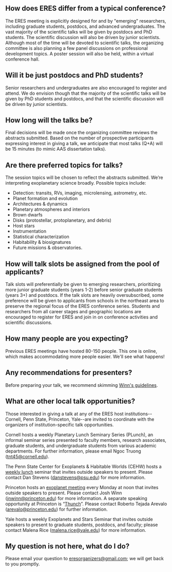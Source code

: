 ## How does ERES differ from a typical conference?

The ERES meeting is explicitly designed for and by "emerging" researchers,
including graduate students, postdocs, and advanced undergraduates. The vast
majority of the scientific talks will be given by postdocs and PhD students.
The scientific discussion will also be driven by junior scientists.  Although
most of the time will be devoted to scientific talks, the organizing committee
is also planning a few panel discussions on professional development topics.  A
poster session will also be held, within a virtual conference hall.


## Will it be just postdocs and PhD students?

Senior researchers and undergraduates are also encouraged to register and
attend.  We do envision though that the majority of the scientific talks will
be given by PhD students and postdocs, and that the scientific discussion will
be driven by junior scientists.


## How long will the talks be?

Final decisions will be made once the organizing committee reviews the
abstracts submitted. Based on the number of prospective participants
expressing interest in giving a talk, we anticipate that most talks (Q+A) will
be 15 minutes (to mimic AAS dissertation talks).


## Are there preferred topics for talks?

The session topics will be chosen to reflect the abstracts submitted. We’re
interpreting exoplanetary science broadly.  Possible topics include:
* Detection: transits, RVs, imaging, microlensing, astrometry, etc.
* Planet formation and evolution
* Architectures & dynamics
* Planetary atmospheres and interiors
* Brown dwarfs
* Disks (protostellar, protoplanetary, and debris)
* Host stars
* Instrumentation
* Statistical characterization
* Habitability & biosignatures
* Future missions & observatories.


## How will talk slots be assigned from the pool of applicants?

Talk slots will preferentially be given to emerging researchers, prioritizing
more junior graduate students (years 1-2) before senior graduate students
(years 3+) and postdocs.  If the talk slots are heavily oversubscribed, some
preference will be given to applicants from schools in the northeast area to
preserve the regional focus of the ERES conference series.  Students and
researchers from all career stages and geographic locations are encouraged to
register for ERES and join in on conference activities and scientific
discussions.


## How many people are you expecting?

Previous ERES meetings have hosted 80-150 people.  This one is online, which
makes accommodating more people easier.  We'll see what happens!


## Any recommendations for presenters?

Before preparing your talk, we recommend skimming [Winn's
guidelines](https://docs.google.com/document/d/1TqGwFQTdO0bEzBFMZ6vY4jlH7zkBcTCbuF0r4YmRP5E/edit?usp=sharing).


## What are other local talk opportunities?

Those interested in giving a talk at any of the ERES host
institutions--Cornell, Penn State, Princeton, Yale--are invited to coordinate
with the organizers of institution-specific talk opportunities.

Cornell hosts a weekly Planetary Lunch Seminary Series (PLunch), an informal
seminar series presented to faculty members, research associates, graduate
students, and undergraduate students from various academic departments.  For
further information, please email Ngoc Truong (tnt45@cornell.edu).

The Penn State Center for Exoplanets & Habitable Worlds (CEHW) hosts a [weekly
lunch](https://exoplanets.psu.edu/events-page/seminars/) seminar that invites
outside speakers to present.  Please contact Dan Stevens (danstevens@psu.edu)
for more information. 

Princeton hosts an [exoplanet
meeting](https://web.astro.princeton.edu/events/seminars/extrasolar-planets)
every Monday at noon that invites outside speakers to present. Please contact
Josh Winn (jnwinn@princeton.edu) for more information. A separate speaking
opportunity at Princeton is “[Thunch](https://web.astro.princeton.edu/Thunch)”.
Please contact Roberto Tejada Arevalo (arevalo@princeton.edu) for further
information.

Yale hosts a weekly Exoplanets and Stars Seminar that invites outside speakers
to present to graduate students, postdocs, and faculty; please contact Malena
Rice (malena.rice@yale.edu) for more information.


## My question is not here, what do I do?
Please email your question to eresorganizers@gmail.com; we will get back to you
promptly.


